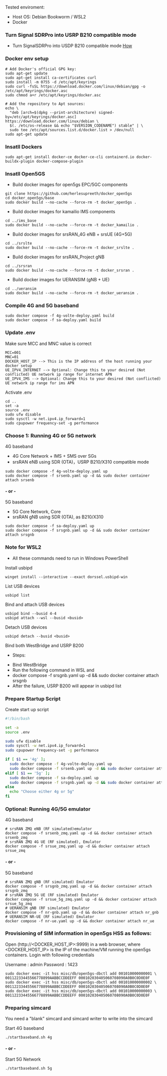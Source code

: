 Tested enviroment:
- Host OS: Debian Bookworm / WSL2
- Docker

### Turn Signal SDRPro into USRP B210 compatible mode
- Turn SignalSDRPro into USDP B210 compatible mode [How](https://github.com/signalens/signalsdrpro_docs/blob/main/transform.md)

### Docker env setup

```
# Add Docker's official GPG key:
sudo apt-get update
sudo apt-get install ca-certificates curl
sudo install -m 0755 -d /etc/apt/keyrings
sudo curl -fsSL https://download.docker.com/linux/debian/gpg -o /etc/apt/keyrings/docker.asc
sudo chmod a+r /etc/apt/keyrings/docker.asc

# Add the repository to Apt sources:
echo \
  "deb [arch=$(dpkg --print-architecture) signed-by=/etc/apt/keyrings/docker.asc] https://download.docker.com/linux/debian \
  $(. /etc/os-release && echo "$VERSION_CODENAME") stable" | \
  sudo tee /etc/apt/sources.list.d/docker.list > /dev/null
sudo apt-get update
```

### Insatll Dockers

```
sudo apt-get install docker-ce docker-ce-cli containerd.io docker-buildx-plugin docker-compose-plugin
```

### Insatll Open5GS

- Build docker images for open5gs EPC/5GC components
```
git clone https://github.com/herlesupreeth/docker_open5gs
cd docker_open5gs/base
sudo docker build --no-cache --force-rm -t docker_open5gs .
```
- Build docker images for kamailio IMS components
```
cd ../ims_base
sudo docker build --no-cache --force-rm -t docker_kamailio .
```
- Build docker images for srsRAN_4G eNB + srsUE (4G+5G)
```
cd ../srslte
sudo docker build --no-cache --force-rm -t docker_srslte .
```
- Build docker images for srsRAN_Project gNB
```
cd ../srsran
sudo docker build --no-cache --force-rm -t docker_srsran .
```
- Build docker images for UERANSIM (gNB + UE)
```
cd ../ueransim
sudo docker build --no-cache --force-rm -t docker_ueransim .
```


### Compile 4G and 5G baseband
```
sudo docker compose -f 4g-volte-deploy.yaml build
sudo docker compose -f sa-deploy.yaml build
```

### Update .env

Make sure MCC and MNC value is correct

```
MCC=001
MNC=01
DOCKER_HOST_IP --> This is the IP address of the host running your docker setup
UE_IPV4_INTERNET --> Optional: Change this to your desired (Not conflicted) UE network ip range for internet APN
UE_IPV4_IMS --> Optional: Change this to your desired (Not conflicted) UE network ip range for ims APN
```

Activate .env
```
cd ..
set -a
source .env
sudo ufw disable
sudo sysctl -w net.ipv4.ip_forward=1
sudo cpupower frequency-set -g performance
```


### Choose 1: Running 4G or 5G network

4G baseband
- 4G Core Network + IMS + SMS over SGs
- srsRAN eNB using SDR (OTA)，USRP B210/X310 compatible mode
```
sudo docker compose -f 4g-volte-deploy.yaml up
sudo docker compose -f srsenb.yaml up -d && sudo docker container attach srsenb
```
#### - or -

5G baseband
- 5G Core Network, Core
- srsRAN gNB using SDR (OTA), as B210/X310
```
sudo docker compose -f sa-deploy.yaml up
sudo docker compose -f srsgnb.yaml up -d && sudo docker container attach srsgnb
```

### Note for WSL2

* All these commands need to run in Windows PowerShell

Install usbipd
```
winget install --interactive --exact dorssel.usbipd-win
```

List USB devices
```
usbipd list
```

Bind and attach USB devices
```
usbipd bind --busid 4-4
usbipd attach --wsl --busid <busid>
```
Detach USB devices
```
usbipd detach --busid <busid>
```
 
Bind both WestBridge and USRP B200
* Steps:
 - Bind WestBridge
 - Run the following command in WSL and 
 - docker compose -f srsgnb.yaml up -d && sudo docker container attach srsgnb
 - After the failure,  USRP B200 will appear in usbipd list


### Prepare Startup Script
Create start up script
```startbaseband.sh
#!/bin/bash

set -a
source .env

sudo ufw disable
sudo sysctl -w net.ipv4.ip_forward=1
sudo cpupower frequency-set -g performance

if [ $1 == '4g' ];
  sudo docker compose -f 4g-volte-deploy.yaml up
  sudo docker compose -f srsenb.yaml up -d && sudo docker container attach srsenb
elif [ $1 == '5g' ];
  sudo docker compose -f sa-deploy.yaml up
  sudo docker compose -f srsgnb.yaml up -d && sudo docker container attach srsgnb
else
  echo "Choose either 4g or 5g"
fi
```

### Optional: Running 4G/5G emulator

4G baseband
``` 
# srsRAN ZMQ eNB (RF simulated)emulator
docker compose -f srsenb_zmq.yaml up -d && docker container attach srsenb_zmq
# srsRAN ZMQ 4G UE (RF simulated), Emulator
docker compose -f srsue_zmq.yaml up -d && docker container attach srsue_zmq
```

#### - or -

5G baseband
```
# srsRAN ZMQ gNB (RF simulated) Emulator
docker compose -f srsgnb_zmq.yaml up -d && docker container attach srsgnb_zmq
# srsRAN ZMQ 5G UE (RF simulated) Emulator
docker compose -f srsue_5g_zmq.yaml up -d && docker container attach srsue_5g_zmq
# UERANSIM gNB (RF simulated) Emulator
docker compose -f nr-gnb.yaml up -d && docker container attach nr_gnb
# UERANSIM NR-UE (RF simulated) Emulator
docker compose -f nr-ue.yaml up -d && docker container attach nr_ue
```

### Provisioning of SIM information in open5gs HSS as follows:
Open (http://<DOCKER_HOST_IP>:9999) in a web browser, where <DOCKER_HOST_IP> is the IP of the machine/VM running the open5gs containers. Login with following credentials

Username : admin
Password : 1423

```
sudo docker exec -it hss misc/db/open5gs-dbctl add 001010000000001 \
00112233445566778899AABBCCDDEEFF 000102030405060708090A0B0C0D0E0F
sudo docker exec -it hss misc/db/open5gs-dbctl add 001010000000002 \
00112233445566778899AABBCCDDEEFF 000102030405060708090A0B0C0D0E0F
sudo docker exec -it hss misc/db/open5gs-dbctl add 001010000000003 \
00112233445566778899AABBCCDDEEFF 000102030405060708090A0B0C0D0E0F
```



### Preparing simcard
You need a "blank" simcard and simcard writer to write into the simcard

Start 4G baseband
```
./startbaseband.sh 4g
```

#### - or -
Start 5G Network
```
./startbaseband.sh 5g
```
